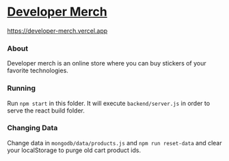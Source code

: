 # [Developer Merch](https://developer-merch.vercel.app)
https://developer-merch.vercel.app

### About
Developer merch is an online store where you can buy stickers of your favorite technologies.

### Running
Run `npm start` in this folder. It will execute `backend/server.js` in order to serve the react build folder.


### Changing Data
Change data in `mongodb/data/products.js` and `npm run reset-data` and clear your localStorage to purge old cart product ids.
